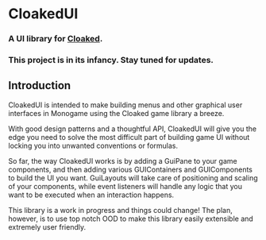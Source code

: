 # CloakedUI
### A UI library for [Cloaked](https://github.com/WriterZephos/Cloaked).

### This project is in its infancy. Stay tuned for updates.

## Introduction
CloakedUI is intended to make building menus and other graphical user interfaces in Monogame using the Cloaked game library a breeze.

With good design patterns and a thoughtful API, CloakedUI will give you the edge you need to solve the most difficult part of building game UI without locking you into unwanted conventions or formulas.

So far, the way CloakedUI works is by adding a GuiPane to your game components, and then adding various GUIContainers and GUIComponents to build the UI you want. GuiLayouts will take care of positioning and scaling of your components, while event listeners will handle any logic that you want to be executed when an interaction happens.

This library is a work in progress and things could change! The plan, however, is to use top notch OOD to make this library easily extensible and extremely user friendly.